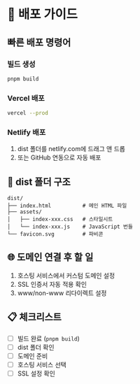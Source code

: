 # 🚀 배포 가이드

## 빠른 배포 명령어

### 빌드 생성
```bash
pnpm build
```

### Vercel 배포
```bash
vercel --prod
```

### Netlify 배포
1. dist 폴더를 netlify.com에 드래그 앤 드롭
2. 또는 GitHub 연동으로 자동 배포

## 📁 dist 폴더 구조
```
dist/
├── index.html          # 메인 HTML 파일
├── assets/
│   ├── index-xxx.css   # 스타일시트
│   └── index-xxx.js    # JavaScript 번들
└── favicon.svg         # 파비콘
```

## 🌐 도메인 연결 후 할 일
1. 호스팅 서비스에서 커스텀 도메인 설정
2. SSL 인증서 자동 적용 확인
3. www/non-www 리다이렉트 설정

## 📋 체크리스트
- [ ] 빌드 완료 (`pnpm build`)
- [ ] dist 폴더 확인
- [ ] 도메인 준비
- [ ] 호스팅 서비스 선택
- [ ] SSL 설정 확인
